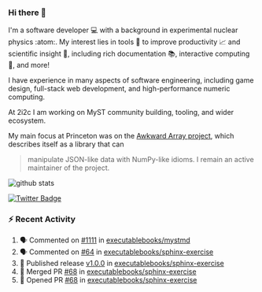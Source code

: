 ### Hi there 👋 

I'm a software developer 💻 with a background in experimental nuclear physics :atom:. My interest lies in tools :wrench: to improve productivity :chart_with_upwards_trend: and scientific insight :telescope:, including rich documentation 📚, interactive computing 🧮, and more! 

I have experience in many aspects of software engineering, including game design, full-stack web development, and high-performance numeric computing. 

At 2i2c I am working on MyST community building, tooling, and wider ecosystem. 

My main focus at Princeton was on the [Awkward Array project](awkward-array.org/), which describes itself as a library that can 
> manipulate JSON-like data with NumPy-like idioms. I remain an active maintainer of the project. 

![github stats](https://github-readme-stats.vercel.app/api?username=agoose77&show_icons=true&hide_rank=true&hide_title=true&bg_color=30,e76445,904e95&text_color=efe3ec&icon_color=efe3ec)
<!--
**agoose77/agoose77** is a ✨ _special_ ✨ repository because its `README.md` (this file) appears on your GitHub profile.

Here are some ideas to get you started:

- 🔭 I’m currently working on ...
- 🌱 I’m currently learning ...
- 👯 I’m looking to collaborate on ...
- 🤔 I’m looking for help with ...
- 💬 Ask me about ...
- 📫 How to reach me: ...
- 😄 Pronouns: ...
- ⚡ Fun fact: ...
-->

[![Twitter Badge](https://img.shields.io/twitter/follow/agoose77?style=flat-square&logo=Twitter&logoColor=white&color=cornflowerblue)](https://twitter.com/agoose77)

### :zap: Recent Activity

<!--START_SECTION:activity-->
1. 🗣 Commented on [#1111](https://github.com/executablebooks/mystmd/issues/1111#issuecomment-2093367926) in [executablebooks/mystmd](https://github.com/executablebooks/mystmd)
2. 🗣 Commented on [#64](https://github.com/executablebooks/sphinx-exercise/issues/64#issuecomment-2092997501) in [executablebooks/sphinx-exercise](https://github.com/executablebooks/sphinx-exercise)
3. 🚀 Published release [v1.0.0](https://github.com/executablebooks/sphinx-exercise/releases/tag/v1.0.0) in [executablebooks/sphinx-exercise](https://github.com/executablebooks/sphinx-exercise)
4. 🎉 Merged PR [#68](https://github.com/executablebooks/sphinx-exercise/pull/68) in [executablebooks/sphinx-exercise](https://github.com/executablebooks/sphinx-exercise)
5. 💪 Opened PR [#68](https://github.com/executablebooks/sphinx-exercise/pull/68) in [executablebooks/sphinx-exercise](https://github.com/executablebooks/sphinx-exercise)
<!--END_SECTION:activity-->
